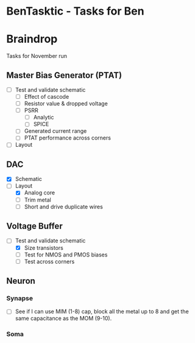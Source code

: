 # BenTasktic - Tasks for Ben

# Braindrop

Tasks for November run

## Master Bias Generator (PTAT)
  - [ ] Test and validate schematic
    - [ ] Effect of cascode
    - [ ] Resistor value & dropped voltage
    - [ ] PSRR
      - [ ] Analytic
      - [ ] SPICE
    - [ ] Generated current range
    - [ ] PTAT performance across corners
  - [ ] Layout

## DAC
  - [x] Schematic
  - [ ] Layout
    - [x] Analog core
    - [ ] Trim metal
    - [ ] Short and drive duplicate wires

## Voltage Buffer
  - [ ] Test and validate schematic
    - [x] Size transistors
    - [ ] Test for NMOS and PMOS biases
    - [ ] Test across corners

## Neuron
### Synapse
  - [ ] See if I can use MIM (1-8) cap, block all the metal up to 8 and get the same capacitance as the MOM (9-10).
### Soma
